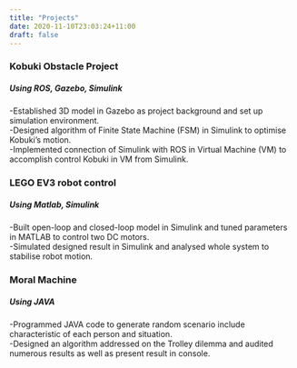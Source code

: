 ```yaml
---
title: "Projects"
date: 2020-11-10T23:03:24+11:00
draft: false
---
```



### Kobuki Obstacle Project
##### Using ROS, Gazebo, Simulink

-Established 3D model in Gazebo as project background and set up simulation environment.\
-Designed algorithm of Finite State Machine (FSM) in Simulink to optimise Kobuki’s motion.\
-Implemented connection of Simulink with ROS in Virtual Machine (VM) to accomplish control Kobuki in VM from Simulink.


### LEGO EV3 robot control
##### Using Matlab, Simulink

-Built open-loop and closed-loop model in Simulink and tuned parameters in MATLAB to control two DC motors.\
-Simulated designed result in Simulink and analysed whole system to stabilise robot motion.

### Moral Machine
##### Using JAVA

-Programmed JAVA code to generate random scenario include characteristic of each person and situation.\
-Designed an algorithm addressed on the Trolley dilemma and audited numerous results as well as present result in console.